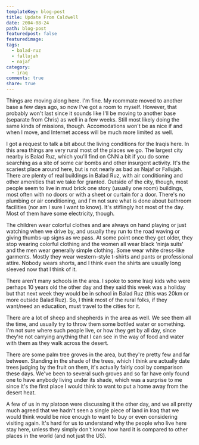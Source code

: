 ```yaml
---
templateKey: blog-post
title: Update From Caldwell
date: 2004-08-24
path: blog-post
featuredpost: false
featuredimage:
tags:
  - balad-ruz
  - fallujah
  - najaf
category:
  - iraq
comments: true
share: true
---
```


Things are moving along here. I'm fine. My roommate moved to another base a few days ago, so now I've got a room to myself. However, that probably won't last since it sounds like I'll be moving to another base (separate from Chris) as well in a few weeks. Still most likely doing the same kinds of missions, though. Accomodations won't be as nice if and when I move, and Internet access will be much more limited as well.

I got a request to talk a bit about the living conditions for the Iraqis here. In this area things are very rural most of the places we go. The largest city nearby is Balad Ruz, which you'll find on CNN a bit if you do some searching as a site of some car bombs and other insurgent activity. It's the scariest place around here, but is not nearly as bad as Najaf or Fallujah. There are plenty of real buildings in Balad Ruz, with air conditioning and other amenities that we take for granted. Outside of the city, though, most people seem to live in mud brick one story (usually one room) buildings, most often with no doors or with a sheet or curtain for a door. There's no plumbing or air conditioning, and I'm not sure what is done about bathroom facilities (nor am I sure I want to know). It's stiflingly hot most of the day. Most of them have some electricity, though.

The children wear colorful clothes and are always on hand playing or just watching when we drive by, and usually they run to the road waving or giving thumbs-up signs as we pass. At some point once they get older, they stop wearing colorful clothing and the women all wear black 'ninja suits' and the men wear generally simple clothing. Some wear white dress-like garments. Mostly they wear western-style t-shirts and pants or professional attire. Nobody wears shorts, and I think even the shirts are usually long sleeved now that I think of it.

There aren't many schools in the area. I spoke to some Iraqi kids who were perhaps 10 years old the other day and they said this week was a holiday but that next week they would be in school in Balad Ruz (this was 20km or more outside Balad Ruz). So, I think most of the rural folks, if they want/need an education, must travel to the cities for it.

There are a lot of sheep and shepherds in the area as well. We see them all the time, and usually try to throw them some bottled water or something. I'm not sure where such people live, or how they get by all day, since they're not carrying anything that I can see in the way of food and water with them as they walk across the desert.

There are some palm tree groves in the area, but they're pretty few and far between. Standing in the shade of the trees, which I think are actually date trees judging by the fruit on them, it's actually fairly cool by comparison these days. We've been to several such groves and so far have only found one to have anybody living under its shade, which was a surprise to me since it's the first place I would think to want to put a home away from the desert heat.

A few of us in my platoon were discussing it the other day, and we all pretty much agreed that we hadn't seen a single piece of land in Iraq that we would think would be nice enough to want to buy or even considering visiting again. It's hard for us to understand why the people who live here stay here, unless they simply don't know how hard it is compared to other places in the world (and not just the US).
